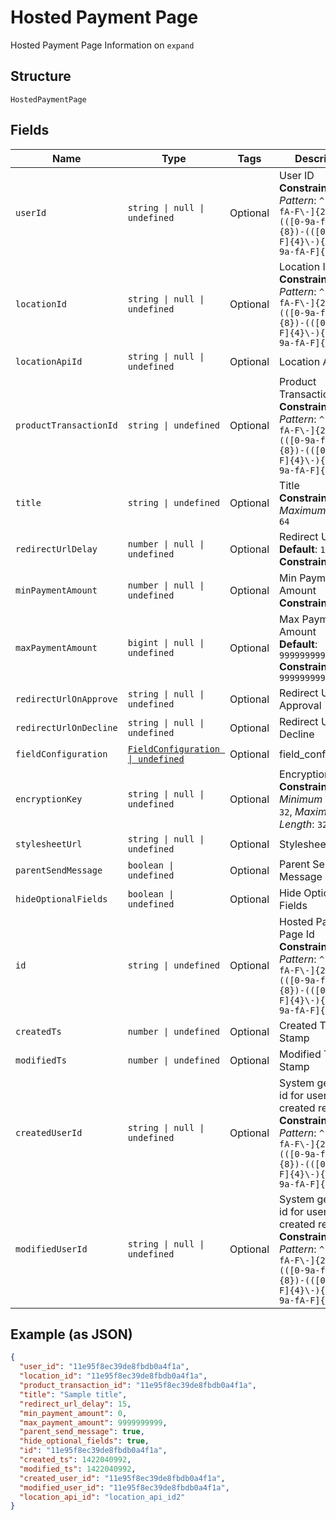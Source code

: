 
# Hosted Payment Page

Hosted Payment Page Information on `expand`

## Structure

`HostedPaymentPage`

## Fields

| Name | Type | Tags | Description |
|  --- | --- | --- | --- |
| `userId` | `string \| null \| undefined` | Optional | User ID<br>**Constraints**: *Pattern*: `^(([0-9a-fA-F\-]{24,36})\|(([0-9a-fA-F]{8})-(([0-9a-fA-F]{4}\-){3})([0-9a-fA-F]{12})))$` |
| `locationId` | `string \| null \| undefined` | Optional | Location ID<br>**Constraints**: *Pattern*: `^(([0-9a-fA-F\-]{24,36})\|(([0-9a-fA-F]{8})-(([0-9a-fA-F]{4}\-){3})([0-9a-fA-F]{12})))$` |
| `locationApiId` | `string \| null \| undefined` | Optional | Location Api Id |
| `productTransactionId` | `string \| undefined` | Optional | Product Transaction ID<br>**Constraints**: *Pattern*: `^(([0-9a-fA-F\-]{24,36})\|(([0-9a-fA-F]{8})-(([0-9a-fA-F]{4}\-){3})([0-9a-fA-F]{12})))$` |
| `title` | `string \| undefined` | Optional | Title<br>**Constraints**: *Maximum Length*: `64` |
| `redirectUrlDelay` | `number \| null \| undefined` | Optional | Redirect Url Delay<br>**Default**: `15`<br>**Constraints**: `<= 15` |
| `minPaymentAmount` | `number \| null \| undefined` | Optional | Min Payment Amount<br>**Constraints**: `>= 0` |
| `maxPaymentAmount` | `bigint \| null \| undefined` | Optional | Max Payment Amount<br>**Default**: `9999999999`<br>**Constraints**: `<= 9999999999` |
| `redirectUrlOnApprove` | `string \| null \| undefined` | Optional | Redirect Url On Approval |
| `redirectUrlOnDecline` | `string \| null \| undefined` | Optional | Redirect Url On Decline |
| `fieldConfiguration` | [`FieldConfiguration \| undefined`](../../doc/models/field-configuration.md) | Optional | field_configuration |
| `encryptionKey` | `string \| null \| undefined` | Optional | Encryption Key<br>**Constraints**: *Minimum Length*: `32`, *Maximum Length*: `32` |
| `stylesheetUrl` | `string \| null \| undefined` | Optional | Stylesheet Url |
| `parentSendMessage` | `boolean \| undefined` | Optional | Parent Send Message |
| `hideOptionalFields` | `boolean \| undefined` | Optional | Hide Optional Fields |
| `id` | `string \| undefined` | Optional | Hosted Payment Page Id<br>**Constraints**: *Pattern*: `^(([0-9a-fA-F\-]{24,36})\|(([0-9a-fA-F]{8})-(([0-9a-fA-F]{4}\-){3})([0-9a-fA-F]{12})))$` |
| `createdTs` | `number \| undefined` | Optional | Created Time Stamp |
| `modifiedTs` | `number \| undefined` | Optional | Modified Time Stamp |
| `createdUserId` | `string \| null \| undefined` | Optional | System generated id for user who created record<br>**Constraints**: *Pattern*: `^(([0-9a-fA-F\-]{24,36})\|(([0-9a-fA-F]{8})-(([0-9a-fA-F]{4}\-){3})([0-9a-fA-F]{12})))$` |
| `modifiedUserId` | `string \| null \| undefined` | Optional | System generated id for user who created record<br>**Constraints**: *Pattern*: `^(([0-9a-fA-F\-]{24,36})\|(([0-9a-fA-F]{8})-(([0-9a-fA-F]{4}\-){3})([0-9a-fA-F]{12})))$` |

## Example (as JSON)

```json
{
  "user_id": "11e95f8ec39de8fbdb0a4f1a",
  "location_id": "11e95f8ec39de8fbdb0a4f1a",
  "product_transaction_id": "11e95f8ec39de8fbdb0a4f1a",
  "title": "Sample title",
  "redirect_url_delay": 15,
  "min_payment_amount": 0,
  "max_payment_amount": 9999999999,
  "parent_send_message": true,
  "hide_optional_fields": true,
  "id": "11e95f8ec39de8fbdb0a4f1a",
  "created_ts": 1422040992,
  "modified_ts": 1422040992,
  "created_user_id": "11e95f8ec39de8fbdb0a4f1a",
  "modified_user_id": "11e95f8ec39de8fbdb0a4f1a",
  "location_api_id": "location_api_id2"
}
```

